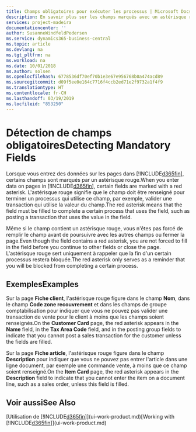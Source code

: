 ```yaml
---
title: Champs obligatoires pour exécuter les processus | Microsoft Docs
description: En savoir plus sur les champs marqués avec un astérisque rouge, ce qui indique qu'ils sont requis et doivent être renseignés pour exécuter les processus.
services: project-madeira
documentationcenter: ''
author: SusanneWindfeldPedersen
ms.service: dynamics365-business-central
ms.topic: article
ms.devlang: na
ms.tgt_pltfrm: na
ms.workload: na
ms.date: 10/01/2018
ms.author: solsen
ms.openlocfilehash: 6778536df70ef70b1e3e67e956768b0a474acd89
ms.sourcegitcommit: d09f5ee0e164c7716f4ccb2ed71e2f9732a1f4f9
ms.translationtype: HT
ms.contentlocale: fr-CH
ms.lasthandoff: 03/19/2019
ms.locfileid: "853250"
---
```

# <a name="detecting-mandatory-fields"></a><span data-ttu-id="333f8-103">Détection de champs obligatoires</span><span class="sxs-lookup"><span data-stu-id="333f8-103">Detecting Mandatory Fields</span></span>
<span data-ttu-id="333f8-104">Lorsque vous entrez des données sur les pages dans [!INCLUDE[d365fin](includes/d365fin_md.md)], certains champs sont marqués par un astérisque rouge.</span><span class="sxs-lookup"><span data-stu-id="333f8-104">When you enter data on pages in [!INCLUDE[d365fin](includes/d365fin_md.md)], certain fields are marked with a red asterisk.</span></span> <span data-ttu-id="333f8-105">L'astérisque rouge signifie que le champ doit être renseigné pour terminer un processus qui utilise ce champ, par exemple, valider une transaction qui utilise la valeur du champ.</span><span class="sxs-lookup"><span data-stu-id="333f8-105">The red asterisk means that the field must be filled to complete a certain process that uses the field, such as posting a transaction that uses the value in the field.</span></span>

<span data-ttu-id="333f8-106">Même si le champ contient un astérisque rouge, vous n'êtes pas forcé de remplir le champ avant de poursuivre avec les autres champs ou fermer la page.</span><span class="sxs-lookup"><span data-stu-id="333f8-106">Even though the field contains a red asterisk, you are not forced to fill in the field before you continue to other fields or close the page.</span></span> <span data-ttu-id="333f8-107">L'astérisque rouge sert uniquement à rappeler que la fin d'un certain processus restera bloquée.</span><span class="sxs-lookup"><span data-stu-id="333f8-107">The red asterisk only serves as a reminder that you will be blocked from completing a certain process.</span></span>

## <a name="examples"></a><span data-ttu-id="333f8-108">Exemples</span><span class="sxs-lookup"><span data-stu-id="333f8-108">Examples</span></span>
<span data-ttu-id="333f8-109">Sur la page **Fiche client**, l'astérisque rouge figure dans le champ **Nom**, dans le champ **Code zone recouvrement** et dans les champs de groupe comptabilisation pour indiquer que vous ne pouvez pas valider une transaction de vente pour le client à moins que les champs soient renseignés.</span><span class="sxs-lookup"><span data-stu-id="333f8-109">On the **Customer Card** page, the red asterisk appears in the **Name** field, in the **Tax Area Code** field, and in the posting group fields to indicate that you cannot post a sales transaction for the customer unless the fields are filled.</span></span>

<span data-ttu-id="333f8-110">Sur la page **Fiche article**, l'astérisque rouge figure dans le champ **Description** pour indiquer que vous ne pouvez pas entrer l'article dans une ligne document, par exemple une commande vente, à moins que ce champ soient renseigné.</span><span class="sxs-lookup"><span data-stu-id="333f8-110">On the **Item Card** page, the red asterisk appears in the **Description** field to indicate that you cannot enter the item on a document line, such as a sales order, unless this field is filled.</span></span>

## <a name="see-also"></a><span data-ttu-id="333f8-111">Voir aussi</span><span class="sxs-lookup"><span data-stu-id="333f8-111">See Also</span></span>
<span data-ttu-id="333f8-112">[Utilisation de [!INCLUDE[d365fin](includes/d365fin_md.md)]](ui-work-product.md)</span><span class="sxs-lookup"><span data-stu-id="333f8-112">[Working with [!INCLUDE[d365fin](includes/d365fin_md.md)]](ui-work-product.md)</span></span>
